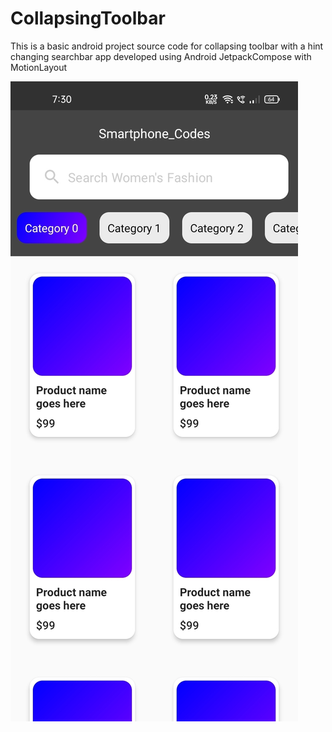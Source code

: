 # CollapsingToolbar
This is a basic android project source code for collapsing toolbar with a hint changing searchbar app developed using Android JetpackCompose with MotionLayout

<img src="Screenshot_2022-07-31-11-15-11-37_99c04817c0de5652397fc8b56c3b3817.jpg"/>
